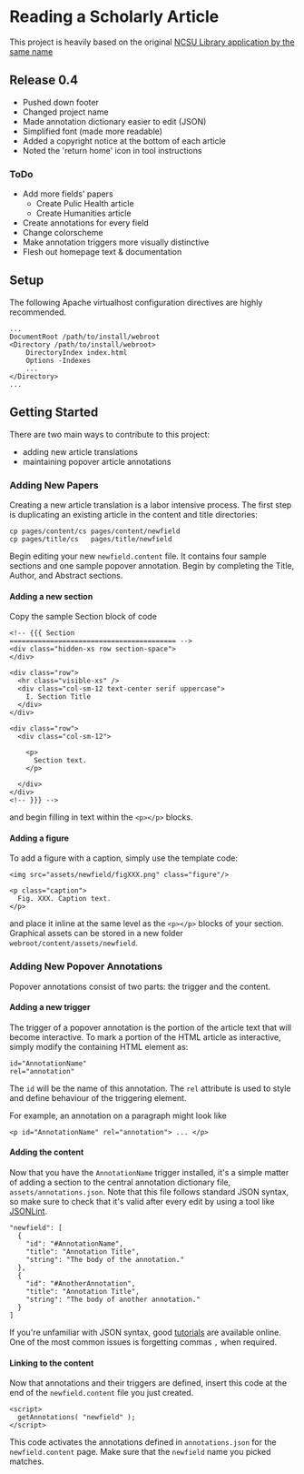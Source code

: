 # Reading a Scholarly Article

This project is heavily based on the original [NCSU Library application by
the same name](https://www.lib.ncsu.edu/tutorials/scholarly-articles/)

## Release 0.4

* Pushed down footer
* Changed project name
* Made annotation dictionary easier to edit (JSON)
* Simplified font (made more readable)
* Added a copyright notice at the bottom of each article
* Noted the 'return home' icon in tool instructions

### ToDo

* Add more fields' papers
  * Create Pulic Health article
  * Create Humanities article
* Create annotations for every field
* Change colorscheme
* Make annotation triggers more visually distinctive
* Flesh out homepage text & documentation

## Setup

The following Apache virtualhost configuration directives are highly
recommended.

    ...
    DocumentRoot /path/to/install/webroot
    <Directory /path/to/install/webroot>
        DirectoryIndex index.html
        Options -Indexes
        ...
    </Directory>
    ...


## Getting Started

There are two main ways to contribute to this project:

* adding new article translations
* maintaining popover article annotations

### Adding New Papers

Creating a new article translation is a labor intensive process. The first
step is duplicating an existing article in the content and title
directories:

    cp pages/content/cs pages/content/newfield
    cp pages/title/cs   pages/title/newfield

Begin editing your new `newfield.content` file. It contains four sample
sections and one sample popover annotation. Begin by completing the Title,
Author, and Abstract sections.

#### Adding a new section

Copy the sample Section block of code

    <!-- {{{ Section
    ========================================= -->
    <div class="hidden-xs row section-space">
    </div>

    <div class="row">
      <hr class="visible-xs" />
      <div class="col-sm-12 text-center serif uppercase">
        I. Section Title
      </div>
    </div>

    <div class="row">
      <div class="col-sm-12">

        <p>
          Section text.
        </p>

      </div>
    </div>
    <!-- }}} -->

and begin filling in text within the `<p></p>` blocks.

#### Adding a figure

To add a figure with a caption, simply use the template code:

    <img src="assets/newfield/figXXX.png" class="figure"/>

    <p class="caption">
      Fig. XXX. Caption text.
    </p>

and place it inline at the same level as the `<p></p>` blocks of your
section. Graphical assets can be stored in a new folder
`webroot/content/assets/newfield`.

### Adding New Popover Annotations

Popover annotations consist of two parts: the trigger and the content.

#### Adding a new trigger

The trigger of a popover annotation is the portion of the article text that
will become interactive. To mark a portion of the HTML article as
interactive, simply modify the containing HTML element as:

    id="AnnotationName"
    rel="annotation"

The `id` will be the name of this annotation. The `rel` attribute is used
to style and define behaviour of the triggering element.

For example, an annotation on a paragraph might look like

    <p id="AnnotationName" rel="annotation"> ... </p>

#### Adding the content

Now that you have the `AnnotationName` trigger installed, it's a simple
matter of adding a section to the central annotation dictionary file,
`assets/annotations.json`. Note that this file follows
standard JSON syntax, so make sure to check that it's valid after every
edit by using a tool like [JSONLint](http://jsonlint.com).

    "newfield": [
      {
        "id": "#AnnotationName",
        "title": "Annotation Title",
        "string": "The body of the annotation."
      },
      {
        "id": "#AnotherAnnotation",
        "title": "Annotation Title",
        "string": "The body of another annotation."
      }
    ]

If you're unfamiliar with JSON syntax, good
[tutorials](http://www.w3schools.com/json/) are available online. One of
the most common issues is forgetting commas `,` when required.

#### Linking to the content

Now that annotations and their triggers are defined, insert this code at
the end of the `newfield.content` file you just created.

    <script>
      getAnnotations( "newfield" );
    </script>

This code activates the annotations defined in `annotations.json` for the
`newfield.content` page. Make sure that the `newfield` name you picked
matches.
